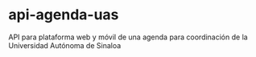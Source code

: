 # api-agenda-uas
API para plataforma web y móvil de una agenda para coordinación de la Universidad Autónoma de Sinaloa
